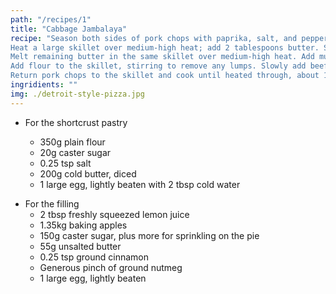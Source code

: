```yaml
---
path: "/recipes/1"
title: "Cabbage Jambalaya"
recipe: "Season both sides of pork chops with paprika, salt, and pepper.
Heat a large skillet over medium-high heat; add 2 tablespoons butter. Sear pork chops until golden brown and no longer pink in the center, 2 to 4 minutes per side. Remove pork chops from the skillet and set aside.
Melt remaining butter in the same skillet over medium-high heat. Add mushrooms and cook until golden and excess moisture evaporates, about 5 minutes. Add garlic and mustard; cook until garlic is fragrant, about 1 minute.
Add flour to the skillet, stirring to remove any lumps. Slowly add beef broth, whisking until incorporated. Season with salt and pepper. Reduce heat to medium and simmer, stirring often, until sauce thickens, about 5 minutes. Check for seasoning again.
Return pork chops to the skillet and cook until heated through, about 1 minute. Serve hot."
ingridients: ""
img: ./detroit-style-pizza.jpg
---
```


- For the shortcrust pastry

  - 350g plain flour
  - 20g caster sugar
  - 0.25 tsp salt
  - 200g cold butter, diced
  - 1 large egg, lightly beaten with 2 tbsp cold water

* For the filling
  - 2 tbsp freshly squeezed lemon juice
  - 1.35kg baking apples
  - 150g caster sugar, plus more for sprinkling on the pie
  - 55g unsalted butter
  - 0.25 tsp ground cinnamon
  - Generous pinch of ground nutmeg
  - 1 large egg, lightly beaten
